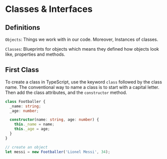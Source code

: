 # Classes & Interfaces

## Definitions

`Objects`: Things we work with in our code. Moreover, Instances of classes.

`Classes`: Blueprints for objects which means they defined how objects look like, properties and methods.

## First Class

To create a class in TypeScript, use the keyword `class` followed by the class name. The conventional way to name a class is to start with a capital letter. Then add the class attributes, and the `constructor` method.

```ts
class Footballer {
  _name: string;
  _age: number;

  constructor(name: string, age: number) {
    this._name = name;
    this._age = age;
  }
}

// create an object
let messi = new Footballer('Lionel Messi', 34);
```
